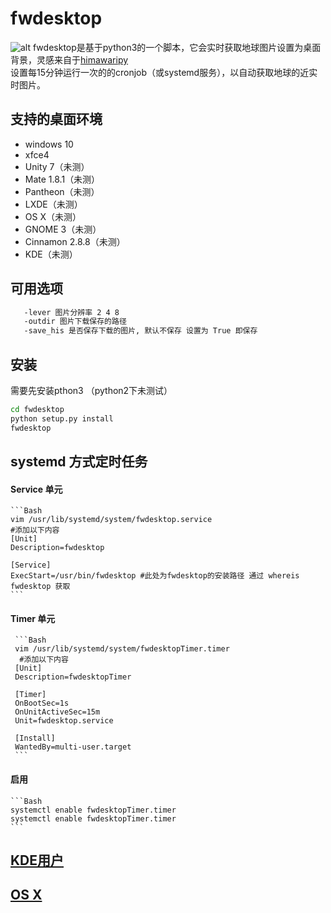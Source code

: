 # fwdesktop
![alt](https://github.com/wanghuiwen1/fwdesktop/blob/master/fwdesktop-201908310915.png?raw=true)
fwdesktop是基于python3的一个脚本，它会实时获取地球图片设置为桌面背景，灵感来自于[himawaripy](https://github.com/boramalper/himawaripy)<br>
设置每15分钟运行一次的的cronjob（或systemd服务），以自动获取地球的近实时图片。
##  支持的桌面环境
  * windows 10
  * xfce4
  * Unity 7（未测）
  * Mate 1.8.1（未测）
  * Pantheon（未测）
  * LXDE（未测）
  * OS X（未测）
  * GNOME 3（未测）
  * Cinnamon 2.8.8（未测）
  * KDE（未测）
##  可用选项
  ```bash 
     -lever 图片分辨率 2 4 8 
     -outdir 图片下载保存的路径
     -save_his 是否保存下载的图片, 默认不保存 设置为 True 即保存
  ```
## 安装
  需要先安装pthon3 （python2下未测试）
  ```Bash
  cd fwdesktop
  python setup.py install
  fwdesktop
  ```

## systemd 方式定时任务
####   Service 单元
    ```Bash
    vim /usr/lib/systemd/system/fwdesktop.service
    #添加以下内容    
    [Unit]
    Description=fwdesktop
    
    [Service]
    ExecStart=/usr/bin/fwdesktop #此处为fwdesktop的安装路径 通过 whereis fwdesktop 获取
    ```
#### Timer 单元
     ```Bash
     vim /usr/lib/systemd/system/fwdesktopTimer.timer
      #添加以下内容    
     [Unit]
     Description=fwdesktopTimer
    
     [Timer]
     OnBootSec=1s
     OnUnitActiveSec=15m
     Unit=fwdesktop.service
    
     [Install]
     WantedBy=multi-user.target
     ```
#### 启用
    ```Bash
    systemctl enable fwdesktopTimer.timer
    systemctl enable fwdesktopTimer.timer
    ```
##  [KDE用户](https://github.com/boramalper/himawaripy#for-kde-users)
##  [OS X](https://github.com/boramalper/himawaripy#for-mac-osx-users)
